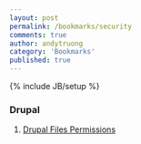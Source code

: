 ```yaml
---
layout: post
permalink: /bookmarks/security
comments: true
author: andytruong
category: 'Bookmarks'
published: true
---
```


{% include JB/setup %}

### Drupal

1. [Drupal Files Permissions](http://www.lullabot.com/articles/keeping-drupals-files-safe "Keeping Drupal's Files Safe")
